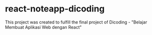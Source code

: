 # react-noteapp-dicoding
This project was created to fulfill the final project of Dicoding - "Belajar Membuat Aplikasi Web dengan React"
